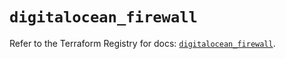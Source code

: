 # `digitalocean_firewall`

Refer to the Terraform Registry for docs: [`digitalocean_firewall`](https://registry.terraform.io/providers/digitalocean/digitalocean/2.51.0/docs/resources/firewall).
